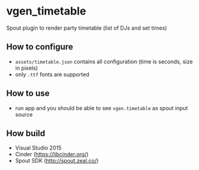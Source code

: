 # vgen_timetable

Spout plugin to render party timetable (list of DJs and set times)

## How to configure

- ```assets/timetable.json``` contains all configuration (time is seconds, size in pixels)
- only ```.ttf``` fonts are supported

## How to use

- run app and you should be able to see ```vgen.timetable``` as spout input source

## How build

- Visual Studio 2015
- Cinder (https://libcinder.org/)
- Spout SDK (http://spout.zeal.co/)

